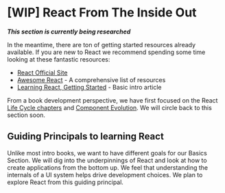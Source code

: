 # [WIP] React From The Inside Out

***This section is currently being researched***

In the meantime, there are ton of getting started resources already available. If you are new to React we recommend spending some time looking at these fantastic resources:

* [React Official Site](http://facebook.github.io/react/)
* [Awesome React](https://github.com/enaqx/awesome-react) - A comprehensive list of resources
* [Learning React, Getting Started](https://scotch.io/tutorials/learning-react-getting-started-and-concepts) - Basic intro article

From a book development perspective, we have first focused on the React [Life Cycle chapters](../life_cycle/introduction.md) and [Component Evolution](../patterns/item_renderer_intro.md). We will circle back to this section soon.

## Guiding Principals to learning React
Unlike most intro books, we want to have different goals for our Basics Section. We will dig into the underpinnings of React and look at how to create applications from the bottom up. We feel that understanding the internals of a UI system helps drive development choices. We plan to explore React from this guiding principal.



